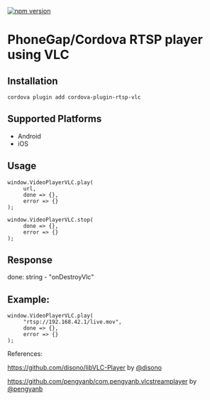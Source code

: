 [![npm version](https://badge.fury.io/js/cordova-plugin-rtsp-vlc.svg)](https://badge.fury.io/js/cordova-plugin-rtsp-vlc)

# PhoneGap/Cordova RTSP player using VLC

## Installation

    cordova plugin add cordova-plugin-rtsp-vlc

## Supported Platforms

- Android
- iOS

## Usage

```
window.VideoPlayerVLC.play(
	 url,
	 done => {},
	 error => {}
);
```

```
window.VideoPlayerVLC.stop(
	 done => {},
	 error => {}
);
```

## Response

done: string - "onDestroyVlc"

## Example:

```
window.VideoPlayerVLC.play(
	 "rtsp://192.168.42.1/live.mov",
	 done => {},
	 error => {}
);
```

References:

https://github.com/disono/libVLC-Player by [@disono](https://github.com/disono)

https://github.com/pengyanb/com.pengyanb.vlcstreamplayer by [@pengyanb](https://github.com/pengyanb)
